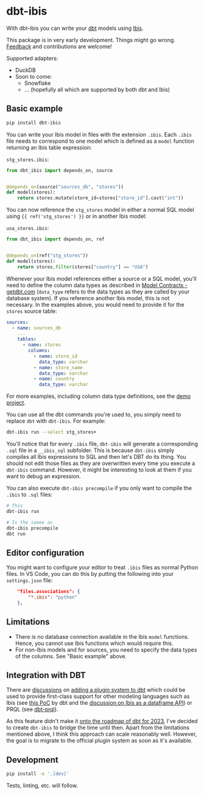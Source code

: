 # dbt-ibis
With dbt-ibis you can write your [dbt](https://www.getdbt.com/) models using [Ibis](https://ibis-project.org/).

This package is in very early development. Things might go wrong. [Feedback](https://github.com/binste/dbt-ibis/issues) and contributions are welcome!

Supported adapters:
* DuckDB
* Soon to come:
  * Snowflake
  * ... (hopefully all which are supported by both dbt and Ibis)

## Basic example
```bash
pip install dbt-ibis
```

You can write your Ibis model in files with the extension `.ibis`. Each `.ibis` file needs to correspond to one model which is defined as a `model` function returning an Ibis table expression:

`stg_stores.ibis`:
```python
from dbt_ibis import depends_on, source


@depends_on(source("sources_db", "stores"))
def model(stores):
    return stores.mutate(store_id=stores["store_id"].cast("int"))
```

You can now reference the `stg_stores` model in either a normal SQL model using `{{ ref('stg_stores') }}` or in another Ibis model:

`usa_stores.ibis`:
```python
from dbt_ibis import depends_on, ref


@depends_on(ref("stg_stores"))
def model(stores):
    return stores.filter(stores["country"] == "USA")
```

Whenever your Ibis model references either a source or a SQL model, you'll need to define the column data types as described in [Model Contracts - getdbt.com](https://docs.getdbt.com/docs/collaborate/govern/model-contracts) (`data_type` refers to the data types as they are called by your database system). If you reference another Ibis model, this is not necessary. In the examples above, you would need to provide it for the `stores` source table:

```yml
sources:
  - name: sources_db
    ...
    tables:
      - name: stores
        columns:
          - name: store_id
            data_type: varchar
          - name: store_name
            data_type: varchar
          - name: country
            data_type: varchar
```
For more examples, including column data type definitions, see the [demo project](./demo_project/jaffle_shop/).

You can use all the dbt commands you're used to, you simply need to replace `dbt` with `dbt-ibis`. For example:
```bash
dbt-ibis run --select stg_stores+
```

You'll notice that for every `.ibis` file, `dbt-ibis` will generate a corresponding `.sql` file in a `__ibis_sql` subfolder. This is because `dbt-ibis` simply compiles all Ibis expressions to SQL and then let's DBT do its thing. You should not edit those files as they are overwritten every time you execute a `dbt-ibis` command. However, it might be interesting to look at them if you want to debug an expression.

You can also execute `dbt-ibis precompile` if you only want to compile the `.ibis` to `.sql` files:

```bash
# This
dbt-ibis run

# Is the samee as
dbt-ibis precompile
dbt run
```

## Editor configuration
You might want to configure your editor to treat `.ibis` files as normal Python files. In VS Code, you can do this by putting the following into your `settings.json` file:
```json
    "files.associations": {
        "*.ibis": "python"
    },
```

## Limitations
* There is no database connection available in the Ibis `model` functions. Hence, you cannot use Ibis functions which would require this.
* For non-Ibis models and for sources, you need to specify the data types of the columns. See "Basic example" above.

## Integration with DBT
There are [discussions](https://github.com/dbt-labs/dbt-core/pull/5274#issuecomment-1132772028) on [adding a plugin system to dbt](https://github.com/dbt-labs/dbt-core/issues/6184) which could be used to provide first-class support for other modeling languages such as Ibis (see [this PoC](https://github.com/dbt-labs/dbt-core/pull/6296) by dbt and the [discussion on Ibis as a dataframe API](https://github.com/dbt-labs/dbt-core/discussions/5738)) or PRQL (see [dbt-prql](https://github.com/PRQL/dbt-prql)).

As this feature didn't make it [onto the roadmap of dbt for 2023](https://github.com/dbt-labs/dbt-core/blob/main/docs/roadmap/2023-02-back-to-basics.md), I've decided to create `dbt-ibis` to bridge the time until then. Apart from the limitations mentioned above, I think this approach can scale reasonably well. However, the goal is to migrate to the official plugin system as soon as it's available.


## Development
```bash
pip install -e '.[dev]'
```
Tests, linting, etc. will follow.